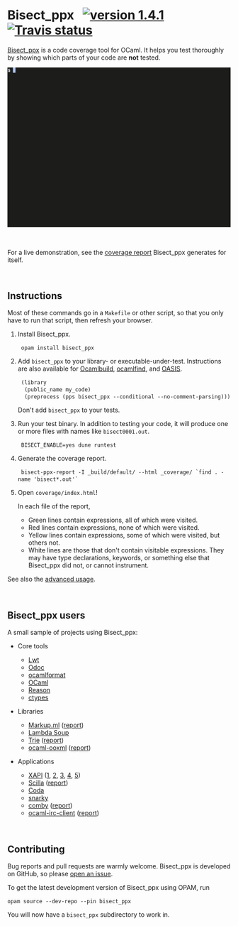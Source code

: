# Bisect_ppx &nbsp; [![version 1.4.1][version]][releases] [![Travis status][travis-img]][travis]

[Bisect_ppx][self] is a code coverage tool for OCaml. It helps you test
thoroughly by showing which parts of your code are **not** tested.

[![Bisect_ppx usage example][sample]][self-coverage]

<br>

For a live demonstration, see the [coverage report][self-coverage] Bisect_ppx
generates for itself.

[self]: https://github.com/aantron/bisect_ppx
[releases]: https://github.com/aantron/bisect_ppx/releases
[version]: https://img.shields.io/badge/version-1.4.1-blue.svg
[self-coverage]: http://aantron.github.io/bisect_ppx/coverage/
[travis]: https://travis-ci.org/aantron/bisect_ppx/branches
[travis-img]: https://img.shields.io/travis/aantron/bisect_ppx/master.svg
[sample]: https://raw.githubusercontent.com/aantron/bisect_ppx/master/doc/sample.gif



<br>

## Instructions

Most of these commands go in a `Makefile` or other script, so that you only have
to run that script, then refresh your browser.

1. Install Bisect_ppx.

        opam install bisect_ppx

2. Add `bisect_ppx` to your library- or executable-under-test. Instructions are
also available for [Ocamlbuild][ocamlbuild], [ocamlfind][ocamlfind], and
[OASIS][oasis].

        (library
         (public_name my_code)
         (preprocess (pps bisect_ppx --conditional --no-comment-parsing)))

   Don't add `bisect_ppx` to your tests.

3. Run your test binary. In addition to testing your code, it will produce one
   or more files with names like `bisect0001.out`.

        BISECT_ENABLE=yes dune runtest

4. Generate the coverage report.

        bisect-ppx-report -I _build/default/ --html _coverage/ `find . -name 'bisect*.out'`

5. Open `coverage/index.html`!

    In each file of the report,

    - Green lines contain expressions, all of which were visited.
    - Red lines contain expressions, none of which were visited.
    - Yellow lines contain expressions, some of which were visited, but others not.
    - White lines are those that don't contain visitable expressions. They may have type declarations, keywords, or something else that Bisect_ppx did not, or cannot instrument.

See also the [advanced usage][advanced].

[ocamlbuild]: https://github.com/aantron/bisect_ppx/blob/master/doc/advanced.md#Ocamlbuild
[oasis]: https://github.com/aantron/bisect_ppx/blob/master/doc/advanced.md#OASIS
[ocamlfind]: https://github.com/aantron/bisect_ppx/blob/master/doc/advanced.md#Ocamlfind
[advanced]: https://github.com/aantron/bisect_ppx/blob/master/doc/advanced.md#readme



<br>

## Bisect_ppx users

A small sample of projects using Bisect_ppx:

<!-- Sort OCaml and Reason first if Bisect_ppx usage is merged. -->

- Core tools
  - [Lwt][lwt]
  - [Odoc][odoc]
  - [ocamlformat][ocamlformat]
  - [OCaml][ocaml]
  - [Reason][reason]
  - [ctypes][ctypes]

- Libraries
  - [Markup.ml][markupml] ([report][markupml-coveralls])
  - [Lambda Soup][soup]
  - [Trie](https://github.com/brendanlong/ocaml-trie) ([report](https://coveralls.io/github/brendanlong/ocaml-trie?branch=master))
  - [ocaml-ooxml](https://github.com/brendanlong/ocaml-ooxml) ([report](https://coveralls.io/github/brendanlong/ocaml-ooxml?branch=master))

- Applications

  - [XAPI](https://xenproject.org/developers/teams/xen-api/) ([1](https://coveralls.io/github/xapi-project/xen-api?branch=master), [2](https://coveralls.io/github/xapi-project/nbd), [3](https://coveralls.io/github/xapi-project/xcp-idl), [4](https://coveralls.io/github/xapi-project/rrd-transport?branch=master), [5](https://github.com/xapi-project/xenopsd))
  - [Scilla](https://github.com/Zilliqa/scilla#readme) ([report](https://coveralls.io/github/Zilliqa/scilla?branch=master))
  - [Coda](https://github.com/CodaProtocol/coda)
  - [snarky](https://github.com/o1-labs/snarky)
  - [comby](https://github.com/comby-tools/comby) ([report](https://coveralls.io/github/comby-tools/comby?branch=master))
  - [ocaml-irc-client][ocaml-irc-client] ([report][irc-coveralls])

[lwt]: https://github.com/ocsigen/lwt
[odoc]: https://github.com/ocaml/odoc
[ocaml]: https://github.com/ocaml/ocaml/pull/8874
[reason]: https://github.com/facebook/reason/pull/1794#issuecomment-361440670
[ocamlformat]: https://github.com/ocaml-ppx/ocamlformat
[ctypes]: https://github.com/ocamllabs/ocaml-ctypes
[ocaml-irc-client]: https://github.com/johnelse/ocaml-irc-client#readme
[irc-coveralls]: https://coveralls.io/github/johnelse/ocaml-irc-client
[markupml]: https://github.com/aantron/markup.ml#readme
[markupml-coveralls]: https://coveralls.io/github/aantron/markup.ml?branch=master
[soup]: https://github.com/aantron/lambdasoup#readme



<br>

## Contributing

Bug reports and pull requests are warmly welcome. Bisect_ppx is developed on
GitHub, so please [open an issue][issues].

To get the latest development version of Bisect_ppx using OPAM, run

```
opam source --dev-repo --pin bisect_ppx
```

You will now have a `bisect_ppx` subdirectory to work in.

[issues]: https://github.com/aantron/bisect_ppx/issues
